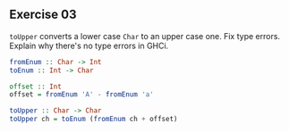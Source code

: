 ## Exercise 03

`toUpper` converts a lower case `Char` to an upper case one. Fix type errors. Explain why there's no type errors in GHCi.

```Haskell
fromEnum :: Char -> Int
toEnum :: Int -> Char

offset :: Int
offset = fromEnum 'A' - fromEnum 'a'

toUpper :: Char -> Char
toUpper ch = toEnum (fromEnum ch + offset)
```
